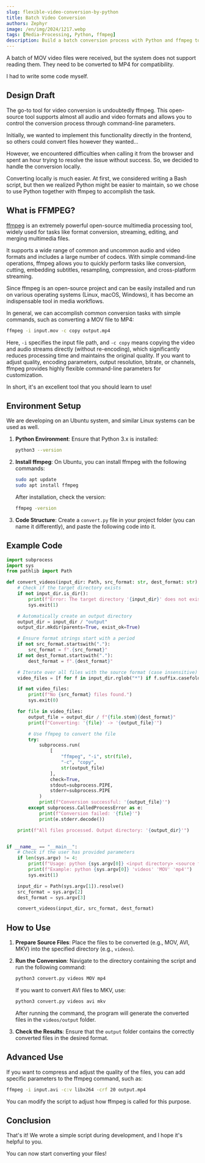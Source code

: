 ```yaml
---
slug: flexible-video-conversion-by-python
title: Batch Video Conversion
authors: Zephyr
image: /en/img/2024/1217.webp
tags: [Media-Processing, Python, ffmpeg]
description: Build a batch conversion process with Python and ffmpeg to convert to a specified format.
---
```


A batch of MOV video files were received, but the system does not support reading them. They need to be converted to MP4 for compatibility.

I had to write some code myself.

<!-- truncate -->

## Design Draft

The go-to tool for video conversion is undoubtedly ffmpeg. This open-source tool supports almost all audio and video formats and allows you to control the conversion process through command-line parameters.

Initially, we wanted to implement this functionality directly in the frontend, so others could convert files however they wanted...

However, we encountered difficulties when calling it from the browser and spent an hour trying to resolve the issue without success. So, we decided to handle the conversion locally.

Converting locally is much easier. At first, we considered writing a Bash script, but then we realized Python might be easier to maintain, so we chose to use Python together with ffmpeg to accomplish the task.

## What is FFMPEG?

[ffmpeg](https://ffmpeg.org/) is an extremely powerful open-source multimedia processing tool, widely used for tasks like format conversion, streaming, editing, and merging multimedia files.

It supports a wide range of common and uncommon audio and video formats and includes a large number of codecs. With simple command-line operations, ffmpeg allows you to quickly perform tasks like conversion, cutting, embedding subtitles, resampling, compression, and cross-platform streaming.

Since ffmpeg is an open-source project and can be easily installed and run on various operating systems (Linux, macOS, Windows), it has become an indispensable tool in media workflows.

In general, we can accomplish common conversion tasks with simple commands, such as converting a MOV file to MP4:

```bash
ffmpeg -i input.mov -c copy output.mp4
```

Here, `-i` specifies the input file path, and `-c copy` means copying the video and audio streams directly (without re-encoding), which significantly reduces processing time and maintains the original quality. If you want to adjust quality, encoding parameters, output resolution, bitrate, or channels, ffmpeg provides highly flexible command-line parameters for customization.

In short, it's an excellent tool that you should learn to use!

## Environment Setup

We are developing on an Ubuntu system, and similar Linux systems can be used as well.

1. **Python Environment**: Ensure that Python 3.x is installed:

   ```bash
   python3 --version
   ```

2. **Install ffmpeg**: On Ubuntu, you can install ffmpeg with the following commands:

   ```bash
   sudo apt update
   sudo apt install ffmpeg
   ```

   After installation, check the version:

   ```bash
   ffmpeg -version
   ```

3. **Code Structure**: Create a `convert.py` file in your project folder (you can name it differently), and paste the following code into it.

## Example Code

```python
import subprocess
import sys
from pathlib import Path

def convert_videos(input_dir: Path, src_format: str, dest_format: str):
    # Check if the target directory exists
    if not input_dir.is_dir():
        print(f"Error: The target directory '{input_dir}' does not exist.")
        sys.exit(1)

    # Automatically create an output directory
    output_dir = input_dir / "output"
    output_dir.mkdir(parents=True, exist_ok=True)

    # Ensure format strings start with a period
    if not src_format.startswith("."):
        src_format = f".{src_format}"
    if not dest_format.startswith("."):
        dest_format = f".{dest_format}"

    # Iterate over all files with the source format (case insensitive)
    video_files = [f for f in input_dir.rglob("*") if f.suffix.casefold() == src_format.casefold()]

    if not video_files:
        print(f"No {src_format} files found.")
        sys.exit(0)

    for file in video_files:
        output_file = output_dir / f"{file.stem}{dest_format}"
        print(f"Converting: '{file}' -> '{output_file}'")

        # Use ffmpeg to convert the file
        try:
            subprocess.run(
                [
                    "ffmpeg", "-i", str(file),
                    "-c", "copy",
                    str(output_file)
                ],
                check=True,
                stdout=subprocess.PIPE,
                stderr=subprocess.PIPE
            )
            print(f"Conversion successful: '{output_file}'")
        except subprocess.CalledProcessError as e:
            print(f"Conversion failed: '{file}'")
            print(e.stderr.decode())

    print(f"All files processed. Output directory: '{output_dir}'")


if __name__ == "__main__":
    # Check if the user has provided parameters
    if len(sys.argv) != 4:
        print(f"Usage: python {sys.argv[0]} <input directory> <source format> <destination format>")
        print(f"Example: python {sys.argv[0]} 'videos' 'MOV' 'mp4'")
        sys.exit(1)

    input_dir = Path(sys.argv[1]).resolve()
    src_format = sys.argv[2]
    dest_format = sys.argv[3]

    convert_videos(input_dir, src_format, dest_format)
```

## How to Use

1. **Prepare Source Files**: Place the files to be converted (e.g., MOV, AVI, MKV) into the specified directory (e.g., `videos`).

2. **Run the Conversion**: Navigate to the directory containing the script and run the following command:

   ```bash
   python3 convert.py videos MOV mp4
   ```

   If you want to convert AVI files to MKV, use:

   ```bash
   python3 convert.py videos avi mkv
   ```

   After running the command, the program will generate the converted files in the `videos/output` folder.

3. **Check the Results**: Ensure that the `output` folder contains the correctly converted files in the desired format.

## Advanced Use

If you want to compress and adjust the quality of the files, you can add specific parameters to the ffmpeg command, such as:

```bash
ffmpeg -i input.avi -c:v libx264 -crf 20 output.mp4
```

You can modify the script to adjust how ffmpeg is called for this purpose.

## Conclusion

That's it! We wrote a simple script during development, and I hope it's helpful to you.

You can now start converting your files!
